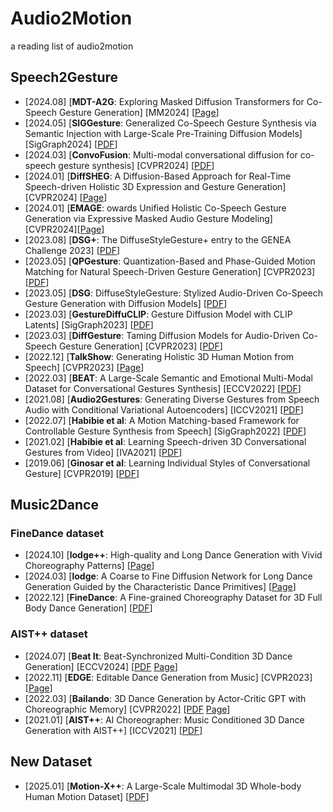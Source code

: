 # Audio2Motion
a reading list of audio2motion  
## Speech2Gesture
* [2024.08] [**MDT-A2G**: Exploring Masked Diffusion Transformers for Co-Speech Gesture Generation] [MM2024] [[Page](https://xiaofenmao.github.io/web-project/MDT-A2G/)]
* [2024.05] [**SIGGesture**: Generalized Co-Speech Gesture Synthesis via Semantic Injection with Large-Scale Pre-Training Diffusion Models] [SigGraph2024] [[PDF](https://arxiv.org/pdf/2405.13336)]
* [2024.03] [**ConvoFusion**: Multi-modal conversational diffusion for co-speech gesture synthesis] [CVPR2024] [[PDF](https://arxiv.org/pdf/2403.17936)]
* [2024.01] [**DiffSHEG**: A Diffusion-Based Approach for Real-Time Speech-driven Holistic 3D Expression and Gesture Generation] [CVPR2024] [[Page](https://jeremycjm.github.io/proj/DiffSHEG/)]
* [2024.01] [**EMAGE**: owards Unified Holistic Co-Speech Gesture Generation via Expressive Masked Audio Gesture Modeling] [CVPR2024][[Page](https://pantomatrix.github.io/EMAGE/)]
* [2023.08] [**DSG+**: The DiffuseStyleGesture+ entry to the GENEA Challenge 2023] [[PDF](https://arxiv.org/pdf/2308.13879)]
* [2023.05] [**QPGesture**: Quantization-Based and Phase-Guided Motion Matching for Natural Speech-Driven Gesture Generation] [CVPR2023] [[PDF](https://arxiv.org/pdf/2305.11094)]
* [2023.05] [**DSG**: DiffuseStyleGesture: Stylized Audio-Driven Co-Speech Gesture Generation with Diffusion Models] [[PDF](https://arxiv.org/pdf/2305.04919)]
* [2023.03] [**GestureDiffuCLIP**: Gesture Diffusion Model with CLIP Latents] [SigGraph2023] [[PDF](https://arxiv.org/pdf/2303.14613)]
* [2023.03] [**DiffGesture**: Taming Diffusion Models for Audio-Driven Co-Speech Gesture Generation] [CVPR2023] [[PDF](https://arxiv.org/pdf/2303.09119)]
* [2022.12] [**TalkShow**: Generating Holistic 3D Human Motion from Speech] [CVPR2023] [[Page](https://talkshow.is.tue.mpg.de/)]
* [2022.03] [**BEAT**: A Large-Scale Semantic and Emotional Multi-Modal Dataset for Conversational Gestures Synthesis] [ECCV2022] [[PDF](https://arxiv.org/pdf/2203.05297)]
* [2021.08] [**Audio2Gestures**: Generating Diverse Gestures from Speech Audio with Conditional Variational Autoencoders] [ICCV2021] [[PDF](https://arxiv.org/pdf/2108.06720)]
* [2022.07] [**Habibie et al**: A Motion Matching-based Framework for Controllable Gesture Synthesis from Speech] [SigGraph2022] [[PDF](https://vcai.mpi-inf.mpg.de/projects/SpeechGestureMatching/data/paper.pdf)]
* [2021.02] [**Habibie et al**: Learning Speech-driven 3D Conversational Gestures from Video] [IVA2021] [[PDF](https://arxiv.org/pdf/2102.06837)]
* [2019.06] [**Ginosar et al**: Learning Individual Styles of Conversational Gesture] [CVPR2019] [[PDF](https://arxiv.org/pdf/1906.04160)]

## Music2Dance
### FineDance dataset
* [2024.10] [**lodge++**: High-quality and Long Dance Generation with Vivid Choreography Patterns] [[Page](https://li-ronghui.github.io/lodgepp)]
* [2024.03] [**lodge**: A Coarse to Fine Diffusion Network for Long Dance Generation Guided by the Characteristic Dance Primitives] [[Page](https://li-ronghui.github.io/lodge)]
* [2022.12] [**FineDance**: A Fine-grained Choreography Dataset for 3D Full Body Dance Generation] [[PDF](https://arxiv.org/pdf/2212.03741)]
### AIST++ dataset
* [2024.07] [**Beat It**: Beat-Synchronized Multi-Condition 3D Dance Generation] [ECCV2024] [[PDF](https://arxiv.org/pdf/2407.07554) [Page](https://zikaihuangscut.github.io/Beat-It/)]
* [2022.11] [**EDGE**: Editable Dance Generation from Music] [CVPR2023] [[Page](https://edge-dance.github.io/)]
* [2022.03] [**Bailando**: 3D Dance Generation by Actor-Critic GPT with Choreographic Memory] [CVPR2022] [[PDF](https://arxiv.org/pdf/2203.13055) [Page](https://www.mmlab-ntu.com/project/bailando/index.html)]
* [2021.01] [**AIST++**: AI Choreographer: Music Conditioned 3D Dance Generation with AIST++] [ICCV2021] [[PDF](https://arxiv.org/pdf/2101.08779)]

## New Dataset
* [2025.01] [**Motion-X++**: A Large-Scale Multimodal 3D Whole-body Human Motion Dataset] [[PDF](https://arxiv.org/pdf/2501.05098)]
